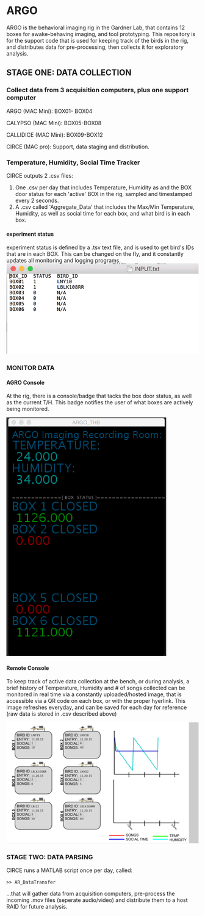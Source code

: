 # ARGO
ARGO is the behavioral imaging rig in the Gardner Lab, that contains 12 boxes for awake-behaving imaging, and tool prototyping. This repository is for the support code that is used for keeping track of the birds in the rig, and distributes data for pre-processing, then collects it for exploratory analysis.

## STAGE ONE: DATA COLLECTION

### Collect data from 3 acquisition computers, plus one support computer
  ARGO (MAC Mini): BOX01- BOX04

  CALYPSO (MAC Mini): BOX05-BOX08

  CALLIDICE (MAC Mini): BOX09-BOX12

  CIRCE (MAC pro): Support, data staging and distribution.


### Temperature, Humidity, Social Time Tracker
CIRCE outputs 2 .csv files:
1. One .csv per day that includes Temperature, Humidity as and the BOX door status for each 'active' BOX in the rig, sampled and timestamped every 2 seconds.
2. A .csv called 'Aggregate_Data' that includes the Max/Min Temperature, Humidity, as well as social time for each box, and what bird is in each box.

#### experiment status
experiment status is defined by a .tsv text file, and is used to get bird's IDs that are in each BOX. This can be changed on the fly, and it constantly updates all monitoring and logging programs.
![ScreenShot](inim.png)

### MONITOR DATA

#### AGRO Console
At the rig, there is a console/badge that tacks the box door status, as well as the current T/H. This badge notifies the user of what boxes are actively being monitored.  

![ScreenShot](Screen01.png)

#### Remote Console
To keep track of active data collection at the bench, or during analysis, a brief history of Temperature, Humidity and # of songs collected can be monitored in real time via a constantly uploaded/hosted image, that is accessible via a QR code on each box, or with the proper hyerlink. This image refreshes everyday, and can be saved for each day for reference (raw data is stored in .csv described above)

![ScreenShot](LoggerExample.png)









### STAGE TWO: DATA PARSING

 CIRCE runs a MATLAB script once per day, called:
```
>> AR_DataTransfer
```


...that will gather data from acquisition computers, pre-process the incoming .mov files (seperate audio/video) and distribute them to a host RAID for future analysis.
